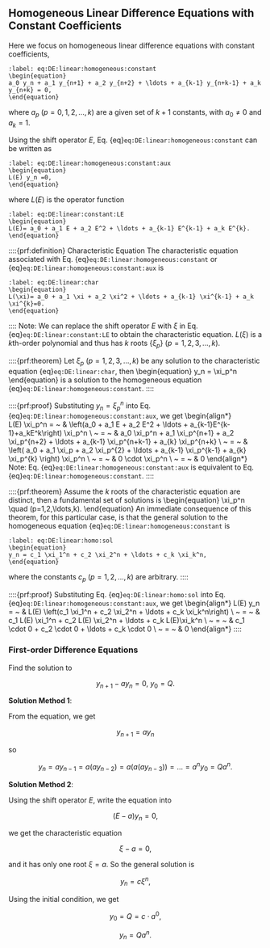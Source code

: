 ## Homogeneous Linear Difference Equations with Constant Coefficients

Here we focus on homogeneous linear difference equations with constant coefficients,

````{math}
:label: eq:DE:linear:homogeneous:constant
\begin{equation}
a_0 y_n + a_1 y_{n+1} + a_2 y_{n+2} + \ldots + a_{k-1} y_{n+k-1} + a_k y_{n+k} = 0,
\end{equation}
````

where $a_p~(p=0,1,2,\ldots,k)$ are a given set of $k+1$ constants, with $a_0 \neq 0$ and $a_k=1$.

Using the shift operator $E$, Eq. {eq}`eq:DE:linear:homogeneous:constant` can be written as

````{math}
:label: eq:DE:linear:homogeneous:constant:aux
\begin{equation}
L(E) y_n =0,
\end{equation}
````

where $L(E)$ is the operator function

````{math}
:label: eq:DE:linear:constant:LE
\begin{equation}
L(E)= a_0 + a_1 E + a_2 E^2 + \ldots + a_{k-1} E^{k-1} + a_k E^{k}.
\end{equation}
````

::::{prf:definition} Characteristic Equation
The characteristic equation associated with Eq. {eq}`eq:DE:linear:homogeneous:constant` or {eq}`eq:DE:linear:homogeneous:constant:aux` is

````{math}
:label: eq:DE:linear:char
\begin{equation}
L(\xi)= a_0 + a_1 \xi + a_2 \xi^2 + \ldots + a_{k-1} \xi^{k-1} + a_k \xi^{k}=0.
\end{equation}
````

::::
Note: We can replace the shift operator $E$ with $\xi$ in Eq. {eq}`eq:DE:linear:constant:LE` to obtain the characteristic equation. $L(\xi)$ is a $k$th-order polynomial and thus has $k$ roots $\{\xi_p\}~ (p=1,2,3,\ldots,k)$.

::::{prf:theorem}
Let $\xi_p~(p=1,2,3,\ldots,k)$ be any solution to the characteristic equation {eq}`eq:DE:linear:char`, then 
\begin{equation}
y_n = \xi_p^n
\end{equation}
is a solution to the homogeneous equation {eq}`eq:DE:linear:homogeneous:constant`.
::::

::::{prf:proof}
Substituting $y_n=\xi_p^n$ into Eq. {eq}`eq:DE:linear:homogeneous:constant:aux`, we get
\begin{align*}     
L(E) \xi_p^n = ~ & \left(a_0 + a_1 E + a_2 E^2 + \ldots + a_{k-1}E^{k-1}+a_kE^k\right) \xi_p^n \\
~ = ~ &  a_0 \xi_p^n + a_1 \xi_p^{n+1} + a_2 \xi_p^{n+2} + \ldots + a_{k-1} \xi_p^{n+k-1} + a_{k} \xi_p^{n+k} \\
~ = ~ &  \left( a_0  + a_1 \xi_p + a_2 \xi_p^{2} + \ldots + a_{k-1} \xi_p^{k-1} + a_{k} \xi_p^{k} \right) \xi_p^n \\
~ = ~ & 0 \cdot \xi_p^n \\
~ = ~ & 0
\end{align*}
Note: Eq. {eq}`eq:DE:linear:homogeneous:constant:aux` is equivalent to Eq. {eq}`eq:DE:linear:homogeneous:constant`.
::::

::::{prf:theorem}
Assume the $k$ roots of  the characteristic equation are distinct, then a fundamental set of solutions is
\begin{equation}
\xi_p^n \quad (p=1,2,\ldots,k).
\end{equation}
An immediate consequence of this theorem, for this particular case, is that the general solution to the homogeneous equation {eq}`eq:DE:linear:homogeneous:constant` is

````{math}
:label: eq:DE:linear:homo:sol
\begin{equation}
y_n = c_1 \xi_1^n + c_2 \xi_2^n + \ldots + c_k \xi_k^n,
\end{equation}
````

where the constants $c_p~(p=1,2,\ldots,k)$ are arbitrary.
::::

::::{prf:proof}
Substituting Eq. {eq}`eq:DE:linear:homo:sol` into Eq. {eq}`eq:DE:linear:homogeneous:constant:aux`, we get 
\begin{align*}
L(E) y_n  = ~ & L(E) \left(c_1 \xi_1^n + c_2 \xi_2^n + \ldots + c_k \xi_k^n\right) \\
~ = ~ & c_1 L(E) \xi_1^n + c_2 L(E) \xi_2^n + \ldots + c_k L(E)\xi_k^n \\
~ = ~ & c_1 \cdot 0 + c_2 \cdot 0 + \ldots + c_k \cdot 0 \\
~ = ~ & 0 
\end{align*}
::::

### First-order Difference Equations


Find the solution to 

$$ y_{n+1}-ay_n =0, ~ y_0 = Q.$$

**Solution Method 1**:

From the equation, we get

$$y_{n+1} = a y_n$$

so

$$y_n = a y_{n-1} = a ( a y_{n-2}) = a(a(ay_{n-3}))=\ldots=a^n y_0 = Q a^n.$$

**Solution Method 2**:

Using the shift operator $E$, write the equation into

$$(E-a) y_n = 0,$$

we get the characteristic equation

$$\xi -a =0,$$

and it has only one root $\xi=a$. So the general solution is

$$y_n = c \xi^n, $$

Using the initial condition, we get

$$y_0 = Q = c \cdot a^0,$$

$$y_n = Q a^n.$$
